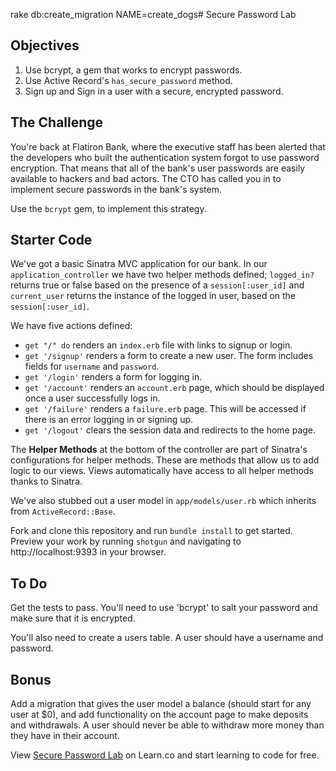 rake db:create_migration NAME=create_dogs# Secure Password Lab

## Objectives

1. Use bcrypt, a gem that works to encrypt passwords.
2. Use Active Record's `has_secure_password` method.
3. Sign up and Sign in a user with a secure, encrypted password. 

## The Challenge

You're back at Flatiron Bank, where the executive staff has been alerted that the developers who built the authentication system forgot to use password encryption. That means that all of the bank's user passwords are easily available to hackers and bad actors. The CTO has called you in to implement secure passwords in the bank's system.

Use the `bcrypt` gem, to implement this strategy.
  
## Starter Code

We've got a basic Sinatra MVC application for our bank. In our `application_controller` we have two helper methods defined; `logged_in?` returns true or false based on the presence of a `session[:user_id]` and `current_user` returns the instance of the logged in user, based on the `session[:user_id]`.

We have five actions defined: 

+ `get "/" do` renders an `index.erb` file with links to signup or login. 
+ `get '/signup'` renders a form to create a new user. The form includes fields for `username` and `password`. 
+ `get '/login'` renders a form for logging in.
+ `get '/account'` renders an `account.erb` page, which should be displayed once a user successfully logs in.
+ `get '/failure'` renders a `failure.erb` page. This will be accessed if there is an error logging in or signing up. 
+ `get '/logout'` clears the session data and redirects to the home page.

The **Helper Methods** at the bottom of the controller are part of Sinatra's configurations for helper methods. These are methods that allow us to add logic to our views. Views automatically have access to all helper methods thanks to Sinatra.

We've also stubbed out a user model in `app/models/user.rb` which inherits from `ActiveRecord::Base`. 

Fork and clone this repository and run `bundle install` to get started. Preview your work by running `shotgun` and navigating to http://localhost:9393 in your browser. 

## To Do
Get the tests to pass. You'll need to use 'bcrypt' to salt your password and make sure that it is encrypted.

You'll also need to create a users table. A user should have a username and password.

## Bonus

Add a migration that gives the user model a balance (should start for any user at $0), and add functionality on the account page to make deposits and withdrawals. A user should never be able to withdraw more money than they have in their account.

<p data-visibility='hidden'>View <a href='https://learn.co/lessons/sinatra-secure-password-lab' title='Secure Password Lab'>Secure Password Lab</a> on Learn.co and start learning to code for free.</p>

